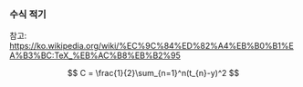 ### 수식 적기

참고: https://ko.wikipedia.org/wiki/%EC%9C%84%ED%82%A4%EB%B0%B1%EA%B3%BC:TeX_%EB%AC%B8%EB%B2%95


$$
C = \frac{1}{2}\sum_{n=1}^n(t_{n}-y)^2
$$


